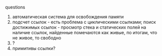 

questions
1. автоматическая система для освобождения памяти
2. подсчет ссылок - есть проблема с циклическими ссылками; 
поиск достижимых ссылок - просмотр стека и статических полей на наличие ссылок, найденные помечаются как живые, 
по итогам, что не живое, то свободно
3. ?
4. примитивы ссылки?